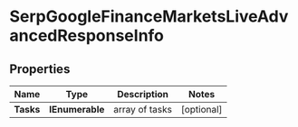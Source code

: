 # SerpGoogleFinanceMarketsLiveAdvancedResponseInfo


## Properties

| Name | Type | Description | Notes |
|------------ | ------------- | ------------- | -------------|
**Tasks** | **IEnumerable<SerpGoogleFinanceMarketsLiveAdvancedTaskInfo>** | array of tasks |[optional]|